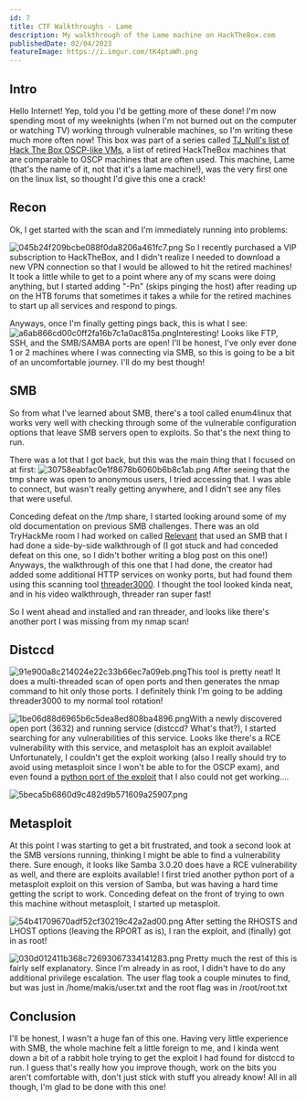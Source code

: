 ```yaml
---
id: 7
title: CTF Walkthroughs - Lame
description: My walkthrough of the Lame machine on HackTheBox.com
publishedDate: 02/04/2023
featureImage: https://i.imgur.com/tK4ptaWh.png
---
```

## Intro
Hello Internet!
Yep, told you I'd be getting more of these done! I'm now spending most of my weeknights (when I'm not burned out on the computer or watching TV) working through vulnerable machines, so I'm writing these much more often now!
This box was part of a series called [TJ_Null's list of Hack The Box OSCP-like VMs](https://docs.google.com/spreadsheets/u/1/d/1dwSMIAPIam0PuRBkCiDI88pU3yzrqqHkDtBngUHNCw8/htmlview#), a list of retired HackTheBox machines that are comparable to OSCP machines that are often used. This machine, Lame (that's the name of it, not that it's a lame machine!), was the very first one on the linux list, so thought I'd give this one a crack!

## Recon
Ok, I get started with the scan and I'm immediately running into problems:

![045b24f209bcbe088f0da8206a461fc7.png](https://i.imgur.com/Dlat6KG.png)
So I recently purchased a VIP subscription to HackTheBox, and I didn't realize I needed to download a new VPN connection so that I would be allowed to hit the retired machines! It took a little while to get to a point where any of my scans were doing anything, but I started adding "-Pn" (skips pinging the host) after reading up on the HTB forums that sometimes it takes a while for the retired machines to start up all services and respond to pings.

Anyways, once I'm finally getting pings back, this is what I see:
![a6ab866cd00c0ff2fa16b7c1a0ac815a.png](https://i.imgur.com/Y4XGuRL.png)Interesting! Looks like FTP, SSH, and the SMB/SAMBA ports are open! I'll be honest, I've only ever done 1 or 2 machines where I was connecting via SMB, so this is going to be a bit of an uncomfortable journey. I'll do my best though!

## SMB

So from what I've learned about SMB, there's a tool called enum4linux that works very well with checking through some of the vulnerable configuration options that leave SMB servers open to exploits. So that's the next thing to run.

There was a lot that I got back, but this was the main thing that I focused on at first:
![30758eabfac0e1f8678b6060b6b8c1ab.png](https://i.imgur.com/2S9PiyA.png)
After seeing that the tmp share was open to anonymous users, I tried accessing that. I was able to connect, but wasn't really getting anywhere, and I didn't see any files that were useful.

Conceding defeat on the /tmp share, I started looking around some of my old documentation on previous SMB challenges. There was an old TryHackMe room I had worked on called [Relevant](https://tryhackme.com/room/relevant) that used an SMB that I had done a side-by-side walkthrough of (I got stuck and had conceded defeat on this one, so I didn't bother writing a blog post on this one!)
Anyways, the walkthrough of this one that I had done, the creator had added some additional HTTP services on wonky ports, but had found them using this scanning tool [threader3000](https://github.com/dievus/threader3000). I thought the tool looked kinda neat, and in his video walkthrough, threader ran super fast!

So I went ahead and installed and ran threader, and looks like there's another port I was missing from my nmap scan!

## Distccd
![91e900a8c214024e22c33b66ec7a09eb.png](https://i.imgur.com/rcVi537.png)This tool is pretty neat! It does a multi-threaded scan of open ports and then generates the nmap command to hit only those ports. I definitely think I'm going to be adding threader3000 to my normal tool rotation!

![1be06d88d6965b6c5dea8ed808ba4896.png](https://i.imgur.com/eEDhtfV.png)With a newly discovered open port (3632) and running service (distccd? What's that?), I started searching for any vulnerabilities of this service.
Looks like there's a RCE vulnerability with this service, and metasploit has an exploit available! Unfortunately, I couldn't get the exploit working (also I really should try to avoid using metasploit since I won't be able to for the OSCP exam), and even found a [python port of the exploit](https://github.com/galenlim/distcc-exploit-python) that I also could not get working....

![5beca5b6860d9c482d9b571609a25907.png](https://i.imgur.com/tPx5NAq.png)
## Metasploit
At this point I was starting to get a bit frustrated, and took a second look at the SMB versions running, thinking I might be able to find a vulnerability there. Sure enough, it looks like Samba 3.0.20 does have a RCE vulnerability as well, and there are exploits available!
I first tried another python port of a metasploit exploit on this version of Samba, but was having a hard time getting the script to work. Conceding defeat on the front of trying to own this machine without metasploit, I started up metasploit.

![54b41709670adf52cf30219c42a2ad00.png](https://i.imgur.com/I3Px8Gw.png)
After setting the RHOSTS and LHOST options (leaving the RPORT as is), I ran the exploit, and (finally) got in as root!

![030d012411b368c72693067334141283.png](https://i.imgur.com/Z1R3drn.png)
Pretty much the rest of this is fairly self explanatory. Since I'm already in as root, I didn't have to do any additional privilege escalation. The user flag took a couple minutes to find, but was just in /home/makis/user.txt and the root flag was in /root/root.txt

## Conclusion
I'll be honest, I wasn't a huge fan of this one. Having very little experience with SMB, the whole machine felt a little foreign to me, and I kinda went down a bit of a rabbit hole trying to get the exploit I had found for distccd to run. I guess that's really how you improve though, work on the bits you aren't comfortable with, don't just stick with stuff you already know! All in all though, I'm glad to be done with this one!